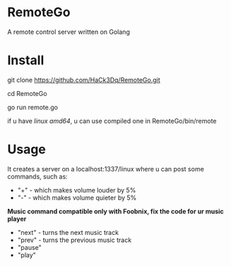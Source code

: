# RemoteGo
A remote control server written on Golang

# Install
git clone https://github.com/HaCk3Dq/RemoteGo.git

cd RemoteGo

go run remote.go

if u have *linux amd64*, u can use compiled one in RemoteGo/bin/remote

# Usage
It creates a server on a localhost:1337/linux
where u can post some commands, such as:

+ "+" - which makes volume louder by 5%
+ "-" - which makes volume quieter by 5%

**Music command compatible only with Foobnix, fix the code for ur music player**

+ "next" - turns the next music track
+ "prev" - turns the previous music track
+ "pause"
+ "play"